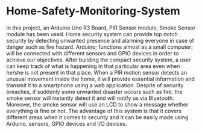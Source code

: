 # Home-Safety-Monitoring-System
 In this project, an Arduino Uno R3 Board, PIR Sensor module, Smoke Sensor module has been used.
Home security system can provide top notch security by detecting unwanted presence and alarming everyone in case of danger such as fire hazard.
Arduino; functions almost as a small computer; will be connected with different sensors and GPIO devices in order to achieve our objectives.
After building the compact security system, a user can keep track of what is happening in that particular area even when he/she is not present in that place.
When a PIR motion sensor detects an unusual movement inside the home, it will provide essential information and transmit it to a smartphone using a web application.
Despite of security breaches, if suddenly some unwanted disaster occurs such as fire, the smoke sensor will instantly detect it and will notify us via Bluetooth.
Moreover, the smoke sensor will use an LCD to show a message whether everything is fine or not.
The advantage of this system is that it covers different areas when it comes to security and it can be easily made using Arduino, sensors, GPIO devices and I/O devices.


